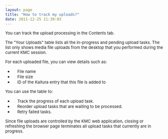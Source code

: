 ```yaml
---
layout: page
title: "How to track my uploads?"
date: 2011-12-25 21:39:03
---
```


<span style="font-size: small;">You can track the upload processing in the Contents tab.</span>  
  
<span style="font-size: small;">The "Your Uploads" table lists all the in-progress and pending upload tasks. The list only shows media file uploads from the desktop that you performed during the current KMC session.</span>  
  
<span style="font-size: small;">For each uploaded file, you can view details such as:</span>  
  


*   <span style="font-size: small;">    File name</span>
*   <span style="font-size: small;">    File size</span>
*   <span style="font-size: small;">    ID of the Kaltura entry that this file is added to</span>

  
<span style="font-size: small;">You can use the table to:</span>  
  


*   <span style="font-size: small;">    Track the progress of each upload task.</span>
*   <span style="font-size: small;">    Reorder upload tasks that are waiting to be processed.</span>
*   <span style="font-size: small;">    Retry failed tasks.</span>

  
<span style="font-size: small;">Since file uploads are controlled by the KMC web application, closing or refreshing the browser page terminates all upload tasks that currently are in progress.</span>